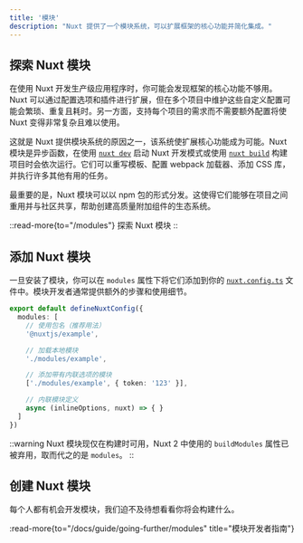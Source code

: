```yaml
---
title: '模块'
description: "Nuxt 提供了一个模块系统，可以扩展框架的核心功能并简化集成。"
---
```


## 探索 Nuxt 模块

在使用 Nuxt 开发生产级应用程序时，你可能会发现框架的核心功能不够用。Nuxt 可以通过配置选项和插件进行扩展，但在多个项目中维护这些自定义配置可能会繁琐、重复且耗时。另一方面，支持每个项目的需求而不需要额外配置将使 Nuxt 变得非常复杂且难以使用。

这就是 Nuxt 提供模块系统的原因之一，该系统使扩展核心功能成为可能。Nuxt 模块是异步函数，在使用 [`nuxt dev`](/docs/api/commands/dev) 启动 Nuxt 开发模式或使用 [`nuxt build`](/docs/api/commands/build) 构建项目时会依次运行。它们可以重写模板、配置 webpack 加载器、添加 CSS 库，并执行许多其他有用的任务。

最重要的是，Nuxt 模块可以以 npm 包的形式分发。这使得它们能够在项目之间重用并与社区共享，帮助创建高质量附加组件的生态系统。

::read-more{to="/modules"}
探索 Nuxt 模块
::

## 添加 Nuxt 模块

一旦安装了模块，你可以在 `modules` 属性下将它们添加到你的 [`nuxt.config.ts`](/docs/guide/directory-structure/nuxt-config) 文件中。模块开发者通常提供额外的步骤和使用细节。

```ts twoslash [nuxt.config.ts]
export default defineNuxtConfig({
  modules: [
    // 使用包名（推荐用法）
    '@nuxtjs/example',

    // 加载本地模块
    './modules/example',

    // 添加带有内联选项的模块
    ['./modules/example', { token: '123' }],

    // 内联模块定义
    async (inlineOptions, nuxt) => { }
  ]
})
```

::warning
Nuxt 模块现仅在构建时可用，Nuxt 2 中使用的 `buildModules` 属性已被弃用，取而代之的是 `modules`。
::

## 创建 Nuxt 模块

每个人都有机会开发模块，我们迫不及待想看看你将会构建什么。

:read-more{to="/docs/guide/going-further/modules" title="模块开发者指南"}
